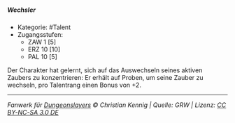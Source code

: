 <!---
Dies ist ein Fanwerk für DUNGEONSLAYERS © von Christian Kennig

Quellen:      [Dungeonslayers Grundregelwerk](https://dungeonslayers.net/download/Dungeonslayers4.pdf)
              [Talentbeschreibungen](https://www.f-space.de/ds4/tools-talentcards.html)
License:      [CC-BY-NC-SA 4.0](https://creativecommons.org/licenses/by-nc-sa/4.0/deed.de)
Richtlinien:  [Fanwerkrichtlinien](https://www.dungeonslayers.net/fanwerk-richtlinien/)
Autor:        Zauberlehrling
-->

##### Wechsler

- Kategorie: #Talent
- Zugangsstufen:
  - ZAW 1 [5]
  - ERZ 10 [10]
  - PAL 10 [5]

Der Charakter hat gelernt, sich auf das Auswechseln seines aktiven Zaubers zu konzentrieren: Er erhält auf Proben, um seine Zauber zu wechseln, pro Talentrang einen Bonus von +2.

---

_Fanwerk für [Dungeonslayers](https://www.dungeonslayers.net/) © Christian Kennig | Quelle: GRW | Lizenz: [CC BY-NC-SA 3.0 DE](https://creativecommons.org/licenses/by-nc-sa/3.0/de/)_
